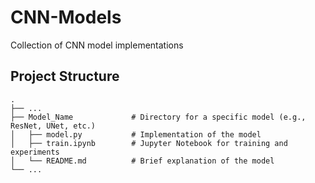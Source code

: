 # CNN-Models

Collection of CNN model implementations

## Project Structure
    .
    ├── ...                    
    ├── Model_Name             # Directory for a specific model (e.g., ResNet, UNet, etc.)
    │   ├── model.py           # Implementation of the model
    │   ├── train.ipynb        # Jupyter Notebook for training and experiments
    │   └── README.md          # Brief explanation of the model
    └── ...                   
